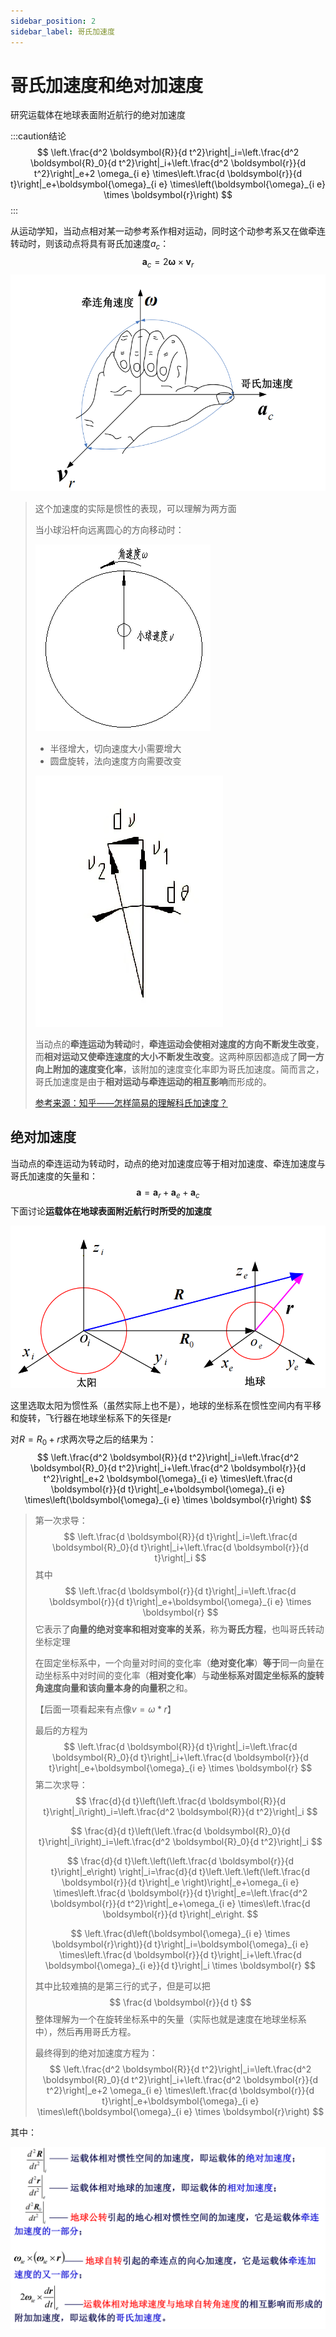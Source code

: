 ```yaml
---
sidebar_position: 2
sidebar_label: 哥氏加速度
---
```


# 哥氏加速度和绝对加速度

研究运载体在地球表面附近航行的绝对加速度

:::caution结论
$$
\left.\frac{d^2 \boldsymbol{R}}{d t^2}\right|_i=\left.\frac{d^2 \boldsymbol{R}_0}{d t^2}\right|_i+\left.\frac{d^2 \boldsymbol{r}}{d t^2}\right|_e+2 \omega_{i e} \times\left.\frac{d \boldsymbol{r}}{d t}\right|_e+\boldsymbol{\omega}_{i e} \times\left(\boldsymbol{\omega}_{i e} \times \boldsymbol{r}\right)
$$
:::

从运动学知，当动点相对某一动参考系作相对运动，同时这个动参考系又在做牵连转动时，则该动点将具有哥氏加速度$a_c$：
$$
\boldsymbol{a}_c=2 \boldsymbol{\omega} \times \boldsymbol{v}_r
$$
![image-20230611160532050](./assets/image-20230611160532050.png)

> 这个加速度的实际是惯性的表现，可以理解为两方面
>
> 当小球沿杆向远离圆心的方向移动时：
>
> ![img](./assets/4b4adf657500f07027793768286d944d_1440w.png)
>
> - 半径增大，切向速度大小需要增大
> - 圆盘旋转，法向速度方向需要改变
>
> ![image-20230611160305763](./assets/image-20230611160305763.png)
>
> 当动点的**牵连运动为转动**时，**牵连运动会使相对速度的方向不断发生改变**，而**相对运动又使牵连速度的大小不断发生改变**。这两种原因都造成了**同一方向上附加的速度变化率**，该附加的速度变化率即为哥氏加速度。简而言之，哥氏加速度是由于**相对运动与牵连运动的相互影响**而形成的。
>
> [参考来源：知乎——怎样简易的理解科氏加速度？](https://www.zhihu.com/question/37384392?sort=created)

## 绝对加速度

当动点的牵连运动为转动时，动点的绝对加速度应等于相对加速度、牵连加速度与哥氏加速度的矢量和：
$$
\boldsymbol{a}=\boldsymbol{a}_r+\boldsymbol{a}_e+\boldsymbol{a}_c
$$
下面讨论**运载体在地球表面附近航行时所受的加速度**

![image-20230611161756454](./assets/image-20230611161756454.png)

这里选取太阳为惯性系（虽然实际上也不是），地球的坐标系在惯性空间内有平移和旋转，飞行器在地球坐标系下的矢径是r

对$R=R_0+r$求两次导之后的结果为：
$$
\left.\frac{d^2 \boldsymbol{R}}{d t^2}\right|_i=\left.\frac{d^2 \boldsymbol{R}_0}{d t^2}\right|_i+\left.\frac{d^2 \boldsymbol{r}}{d t^2}\right|_e+2 \boldsymbol{\omega}_{i e} \times\left.\frac{d \boldsymbol{r}}{d t}\right|_e+\boldsymbol{\omega}_{i e} \times\left(\boldsymbol{\omega}_{i e} \times \boldsymbol{r}\right)
$$

> 第一次求导：
> $$
> \left.\frac{d \boldsymbol{R}}{d t}\right|_i=\left.\frac{d \boldsymbol{R}_0}{d t}\right|_i+\left.\frac{d \boldsymbol{r}}{d t}\right|_i
> $$
> 其中
> $$
> \left.\frac{d \boldsymbol{r}}{d t}\right|_i=\left.\frac{d \boldsymbol{r}}{d t}\right|_e+\boldsymbol{\omega}_{i e} \times \boldsymbol{r}
> $$
> 它表示了**向量的绝对变率和相对变率的关系**，称为**哥氏方程**，也叫哥氏转动坐标定理
>
> 在固定坐标系中，一个向量对时间的变化率（**绝对变化率**）**等于**同一向量在动坐标系中对时间的变化率（**相对变化率**）与**动坐标系对固定坐标系的旋转角速度向量和该向量本身的向量积**之和。
>
> 【后面一项看起来有点像$v=\omega*r$】
>
> 最后的方程为
> $$
> \left.\frac{d \boldsymbol{R}}{d t}\right|_i=\left.\frac{d \boldsymbol{R}_0}{d t}\right|_i+\left.\frac{d \boldsymbol{r}}{d t}\right|_e+\boldsymbol{\omega}_{i e} \times \boldsymbol{r}
> $$
> 第二次求导：
> $$
> \frac{d}{d t}\left(\left.\frac{d \boldsymbol{R}}{d t}\right|_i\right)_i=\left.\frac{d^2 \boldsymbol{R}}{d t^2}\right|_i
> $$
>
> $$
> \frac{d}{d t}\left(\left.\frac{d \boldsymbol{R}_0}{d t}\right|_i\right)_i=\left.\frac{d^2 \boldsymbol{R}_0}{d t^2}\right|_i
> $$
>
> $$
> \frac{d}{d t}\left.\left(\left.\frac{d \boldsymbol{r}}{d t}\right|_e\right) \right|_i=\frac{d}{d t}\left.\left.\left(\left.\frac{d \boldsymbol{r}}{d t}\right|_e \right)\right|_e+\omega_{i e} \times\left.\frac{d \boldsymbol{r}}{d t}\right|_e=\left.\frac{d^2 \boldsymbol{r}}{d t^2}\right|_e+\omega_{i e} \times\left.\frac{d \boldsymbol{r}}{d t}\right|_e\right.
> $$
>
> $$
> \left.\frac{d\left(\boldsymbol{\omega}_{i e} \times \boldsymbol{r}\right)}{d t}\right|_i=\boldsymbol{\omega}_{i e} \times\left.\frac{d \boldsymbol{r}}{d t}\right|_i+\left.\frac{d \boldsymbol{\omega}_{i e}}{d t}\right|_i \times \boldsymbol{r}
> $$
>
> 其中比较难搞的是第三行的式子，但是可以把
> $$
> \frac{d \boldsymbol{r}}{d t}
> $$
> 整体理解为一个在旋转坐标系中的矢量（实际也就是速度在地球坐标系中），然后再用哥氏方程。
>
> 最终得到的绝对加速度方程为：
> $$
> \left.\frac{d^2 \boldsymbol{R}}{d t^2}\right|_i=\left.\frac{d^2 \boldsymbol{R}_0}{d t^2}\right|_i+\left.\frac{d^2 \boldsymbol{r}}{d t^2}\right|_e+2 \omega_{i e} \times\left.\frac{d \boldsymbol{r}}{d t}\right|_e+\boldsymbol{\omega}_{i e} \times\left(\boldsymbol{\omega}_{i e} \times \boldsymbol{r}\right)
> $$

其中：

![image-20230611165224018](./assets/image-20230611165224018.png)